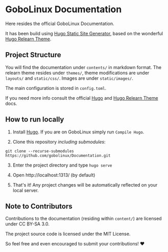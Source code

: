 # GoboLinux Documentation

Here resides the official GoboLinux Documentation.

It has been build using [Hugo Static Site Generator](https://gohugo.io/), based
on the wonderful
[Hugo Relearn Theme](https://mcshelby.github.io/hugo-theme-relearn/).

## Project Structure

You will find the documentation under `contents/` in markdown format. The
relearn theme resides under `themes/`, theme modifications are under `layouts/`
and `static/css/`. Images are under `static/images/`.

The main configuration is stored in `config.toml`.

If you need more info consult the official
[Hugo](https://gohugo.io/documentation/) and
[Hugo Relearn Theme](https://mcshelby.github.io/hugo-theme-relearn/) docs.

## How to run locally

1. Install [Hugo](https://gohugo.io/). If you are on GoboLinux simply run
   `Compile Hugo`.

2. Clone this repository _including submodules_:

```shell
git clone --recurse-submodules https://github.com/gobolinux/Documentation.git
```

3. Enter the project directory and type `hugo serve`

4. Open http://localhost:1313/ (by default)

5. That's it! Any project changes will be automatically reflected on your local
   server.

## Note to Contributors

Contributions to the documentation (residing within `content/`) are licensed
under CC BY-SA 3.0.

The project source code is licensed under the MIT License.

So feel free and even encouraged to submit your contributions! ❤️
